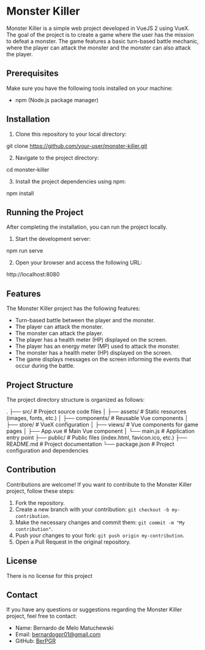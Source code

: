 # Monster Killer

Monster Killer is a simple web project developed in VueJS 2 using VueX. The goal of the project is to create a game where the user has the mission to defeat a monster. The game features a basic turn-based battle mechanic, where the player can attack the monster and the monster can also attack the player.

## Prerequisites

Make sure you have the following tools installed on your machine:

- npm (Node.js package manager)

## Installation

1. Clone this repository to your local directory:

git clone https://github.com/your-user/monster-killer.git

2. Navigate to the project directory:

cd monster-killer

3. Install the project dependencies using npm:

npm install

## Running the Project

After completing the installation, you can run the project locally.

1. Start the development server:

npm run serve

2. Open your browser and access the following URL:

http://localhost:8080

## Features

The Monster Killer project has the following features:

- Turn-based battle between the player and the monster.
- The player can attack the monster.
- The monster can attack the player.
- The player has a health meter (HP) displayed on the screen.
- The player has an energy meter (MP) used to attack the monster.
- The monster has a health meter (HP) displayed on the screen.
- The game displays messages on the screen informing the events that occur during the battle.

## Project Structure

The project directory structure is organized as follows:

.
├── src/ # Project source code files
│ ├── assets/ # Static resources (images, fonts, etc.)
│ ├── components/ # Reusable Vue components
│ ├── store/ # VueX configuration
│ ├── views/ # Vue components for game pages
│ ├── App.vue # Main Vue component
│ └── main.js # Application entry point
├── public/ # Public files (index.html, favicon.ico, etc.)
├── README.md # Project documentation
└── package.json # Project configuration and dependencies

## Contribution

Contributions are welcome! If you want to contribute to the Monster Killer project, follow these steps:

1. Fork the repository.
2. Create a new branch with your contribution: `git checkout -b my-contribution`.
3. Make the necessary changes and commit them: `git commit -m "My contribution"`.
4. Push your changes to your fork: `git push origin my-contribution`.
5. Open a Pull Request in the original repository.

## License

There is no license for this project

## Contact

If you have any questions or suggestions regarding the Monster Killer project, feel free to contact:

- Name: Bernardo de Melo Matuchewski
- Email: bernardogpr01@gmail.com
- GitHub: [BerPGR](https://github.com/BerPGR)